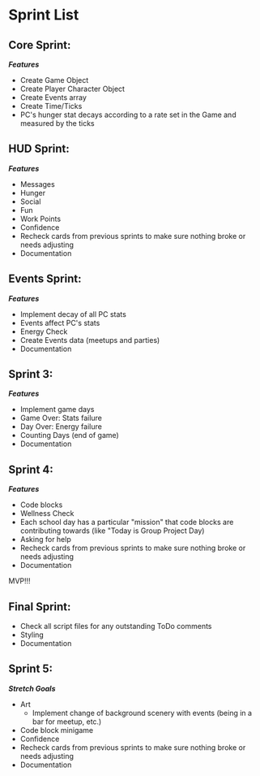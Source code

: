 # Sprint List

## Core Sprint:

_**Features**_

* Create Game Object
* Create Player Character Object
* Create Events array
* Create Time/Ticks
* PC's hunger stat decays according to a rate set in the Game and measured by the ticks

## HUD Sprint:

 _**Features**_
* Messages
* Hunger
* Social
* Fun
* Work Points
* Confidence
* Recheck cards from previous sprints to make sure nothing broke or needs adjusting
* Documentation

## Events Sprint:

_**Features**_

* Implement decay of all PC stats
* Events affect PC's stats
* Energy Check
* Create Events data (meetups and parties)
* Documentation

## Sprint 3:

_**Features**_

* Implement game days
* Game Over: Stats failure
* Day Over: Energy failure
* Counting Days (end of game)
* Documentation

## Sprint 4:

_**Features**_

* Code blocks
* Wellness Check
* Each school day has a particular "mission" that code blocks are contributing towards (like "Today is Group Project Day)
* Asking for help
* Recheck cards from previous sprints to make sure nothing broke or needs adjusting
* Documentation

MVP!!!

## Final Sprint:

* Check all script files for any outstanding ToDo comments
* Styling
* Documentation

## Sprint 5:

_**Stretch Goals**_

* Art
  * Implement change of background scenery with events (being in a bar for meetup, etc.)
* Code block minigame
* Confidence
* Recheck cards from previous sprints to make sure nothing broke or needs adjusting
* Documentation
